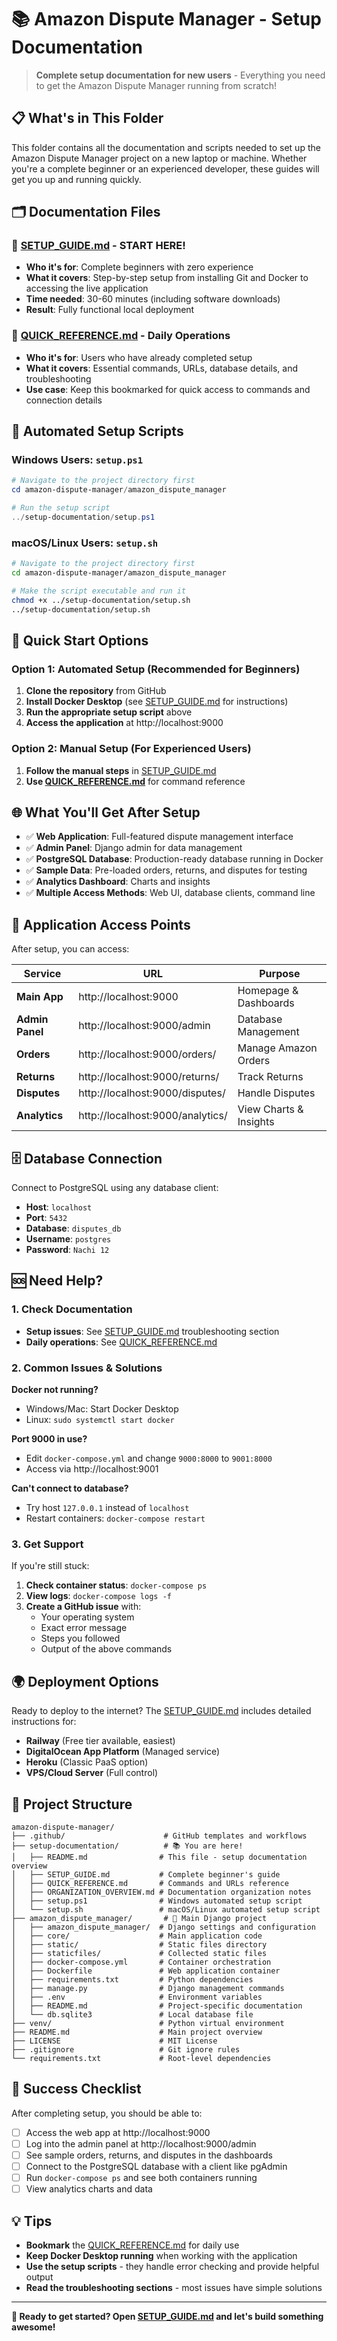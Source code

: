 # 📚 Amazon Dispute Manager - Setup Documentation

> **Complete setup documentation for new users** - Everything you need to get the Amazon Dispute Manager running from scratch!

## 📋 What's in This Folder

This folder contains all the documentation and scripts needed to set up the Amazon Dispute Manager project on a new laptop or machine. Whether you're a complete beginner or an experienced developer, these guides will get you up and running quickly.

## 🗂️ Documentation Files

### 📖 [SETUP_GUIDE.md](SETUP_GUIDE.md) - **START HERE!**
- **Who it's for**: Complete beginners with zero experience
- **What it covers**: Step-by-step setup from installing Git and Docker to accessing the live application
- **Time needed**: 30-60 minutes (including software downloads)
- **Result**: Fully functional local deployment

### 📝 [QUICK_REFERENCE.md](QUICK_REFERENCE.md) - **Daily Operations**
- **Who it's for**: Users who have already completed setup
- **What it covers**: Essential commands, URLs, database details, and troubleshooting
- **Use case**: Keep this bookmarked for quick access to commands and connection details

## 🚀 Automated Setup Scripts

### Windows Users: `setup.ps1`
```powershell
# Navigate to the project directory first
cd amazon-dispute-manager/amazon_dispute_manager

# Run the setup script
../setup-documentation/setup.ps1
```

### macOS/Linux Users: `setup.sh`
```bash
# Navigate to the project directory first
cd amazon-dispute-manager/amazon_dispute_manager

# Make the script executable and run it
chmod +x ../setup-documentation/setup.sh
../setup-documentation/setup.sh
```

## 🎯 Quick Start Options

### Option 1: Automated Setup (Recommended for Beginners)
1. **Clone the repository** from GitHub
2. **Install Docker Desktop** (see [SETUP_GUIDE.md](SETUP_GUIDE.md) for instructions)
3. **Run the appropriate setup script** above
4. **Access the application** at http://localhost:9000

### Option 2: Manual Setup (For Experienced Users)
1. **Follow the manual steps** in [SETUP_GUIDE.md](SETUP_GUIDE.md)
2. **Use [QUICK_REFERENCE.md](QUICK_REFERENCE.md)** for command reference

## 🌐 What You'll Get After Setup

- ✅ **Web Application**: Full-featured dispute management interface
- ✅ **Admin Panel**: Django admin for data management
- ✅ **PostgreSQL Database**: Production-ready database running in Docker
- ✅ **Sample Data**: Pre-loaded orders, returns, and disputes for testing
- ✅ **Analytics Dashboard**: Charts and insights
- ✅ **Multiple Access Methods**: Web UI, database clients, command line

## 🔗 Application Access Points

After setup, you can access:

| Service | URL | Purpose |
|---------|-----|---------|
| **Main App** | http://localhost:9000 | Homepage & Dashboards |
| **Admin Panel** | http://localhost:9000/admin | Database Management |
| **Orders** | http://localhost:9000/orders/ | Manage Amazon Orders |
| **Returns** | http://localhost:9000/returns/ | Track Returns |
| **Disputes** | http://localhost:9000/disputes/ | Handle Disputes |
| **Analytics** | http://localhost:9000/analytics/ | View Charts & Insights |

## 🗄️ Database Connection

Connect to PostgreSQL using any database client:

- **Host**: `localhost`
- **Port**: `5432`
- **Database**: `disputes_db`
- **Username**: `postgres`
- **Password**: `Nachi 12`

## 🆘 Need Help?

### 1. Check Documentation
- **Setup issues**: See [SETUP_GUIDE.md](SETUP_GUIDE.md) troubleshooting section
- **Daily operations**: See [QUICK_REFERENCE.md](QUICK_REFERENCE.md)

### 2. Common Issues & Solutions

**Docker not running?**
- Windows/Mac: Start Docker Desktop
- Linux: `sudo systemctl start docker`

**Port 9000 in use?**
- Edit `docker-compose.yml` and change `9000:8000` to `9001:8000`
- Access via http://localhost:9001

**Can't connect to database?**
- Try host `127.0.0.1` instead of `localhost`
- Restart containers: `docker-compose restart`

### 3. Get Support
If you're still stuck:
1. **Check container status**: `docker-compose ps`
2. **View logs**: `docker-compose logs -f`
3. **Create a GitHub issue** with:
   - Your operating system
   - Exact error message
   - Steps you followed
   - Output of the above commands

## 🌍 Deployment Options

Ready to deploy to the internet? The [SETUP_GUIDE.md](SETUP_GUIDE.md) includes detailed instructions for:

- **Railway** (Free tier available, easiest)
- **DigitalOcean App Platform** (Managed service)
- **Heroku** (Classic PaaS option)
- **VPS/Cloud Server** (Full control)

## 📁 Project Structure

```
amazon-dispute-manager/
├── .github/                      # GitHub templates and workflows
├── setup-documentation/          # 📚 You are here!
│   ├── README.md                # This file - setup documentation overview
│   ├── SETUP_GUIDE.md           # Complete beginner's guide
│   ├── QUICK_REFERENCE.md       # Commands and URLs reference
│   ├── ORGANIZATION_OVERVIEW.md # Documentation organization notes
│   ├── setup.ps1                # Windows automated setup script
│   └── setup.sh                 # macOS/Linux automated setup script
├── amazon_dispute_manager/       # 🚀 Main Django project
│   ├── amazon_dispute_manager/  # Django settings and configuration
│   ├── core/                    # Main application code
│   ├── static/                  # Static files directory  
│   ├── staticfiles/             # Collected static files
│   ├── docker-compose.yml       # Container orchestration
│   ├── Dockerfile               # Web application container
│   ├── requirements.txt         # Python dependencies
│   ├── manage.py                # Django management commands
│   ├── .env                     # Environment variables
│   ├── README.md                # Project-specific documentation
│   └── db.sqlite3               # Local database file
├── venv/                        # Python virtual environment
├── README.md                    # Main project overview
├── LICENSE                      # MIT License
├── .gitignore                   # Git ignore rules
└── requirements.txt             # Root-level dependencies
```

## 🎉 Success Checklist

After completing setup, you should be able to:

- [ ] Access the web app at http://localhost:9000
- [ ] Log into the admin panel at http://localhost:9000/admin
- [ ] See sample orders, returns, and disputes in the dashboards
- [ ] Connect to the PostgreSQL database with a client like pgAdmin
- [ ] Run `docker-compose ps` and see both containers running
- [ ] View analytics charts and data

## 💡 Tips

- **Bookmark** the [QUICK_REFERENCE.md](QUICK_REFERENCE.md) for daily use
- **Keep Docker Desktop running** when working with the application
- **Use the setup scripts** - they handle error checking and provide helpful output
- **Read the troubleshooting sections** - most issues have simple solutions

---

**🚀 Ready to get started? Open [SETUP_GUIDE.md](SETUP_GUIDE.md) and let's build something awesome!**